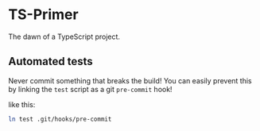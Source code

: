 # TS-Primer
The dawn of a TypeScript project.

## Automated tests
Never commit something that breaks the build! You can
easily prevent this by linking the `test` script as a git `pre-commit` hook!

like this:
```bash
ln test .git/hooks/pre-commit
```
